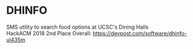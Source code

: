# DHINFO
SMS utility to search food options at UCSC's Dining Halls  
HackACM 2018 2nd Place Overall: https://devpost.com/software/dhinfo-ul435m
